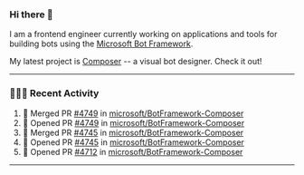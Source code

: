### Hi there 👋

I am a frontend engineer currently working on applications and tools for building bots using the [Microsoft Bot Framework](https://dev.botframework.com/).

My latest project is [Composer](https://github.com/microsoft/BotFramework-Composer) -- a visual bot designer. Check it out!

---

### 👨🏻‍💻 Recent Activity

<!--START_SECTION:activity-->
1. 🎉 Merged PR [#4749](https://github.com/microsoft/BotFramework-Composer/pull/4749) in [microsoft/BotFramework-Composer](https://github.com/microsoft/BotFramework-Composer)
2. 💪 Opened PR [#4749](https://github.com/microsoft/BotFramework-Composer/pull/4749) in [microsoft/BotFramework-Composer](https://github.com/microsoft/BotFramework-Composer)
3. 🎉 Merged PR [#4745](https://github.com/microsoft/BotFramework-Composer/pull/4745) in [microsoft/BotFramework-Composer](https://github.com/microsoft/BotFramework-Composer)
4. 💪 Opened PR [#4745](https://github.com/microsoft/BotFramework-Composer/pull/4745) in [microsoft/BotFramework-Composer](https://github.com/microsoft/BotFramework-Composer)
5. 💪 Opened PR [#4712](https://github.com/microsoft/BotFramework-Composer/pull/4712) in [microsoft/BotFramework-Composer](https://github.com/microsoft/BotFramework-Composer)
<!--END_SECTION:activity-->

---

<!--
**a-b-r-o-w-n/a-b-r-o-w-n** is a ✨ _special_ ✨ repository because its `README.md` (this file) appears on your GitHub profile.

Here are some ideas to get you started:

- 🔭 I’m currently working on ...
- 🌱 I’m currently learning ...
- 👯 I’m looking to collaborate on ...
- 🤔 I’m looking for help with ...
- 💬 Ask me about ...
- 📫 How to reach me: ...
- 😄 Pronouns: ...
- ⚡ Fun fact: ...
-->
